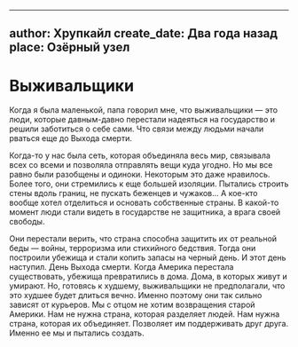 
---
author: Хрупкайл
create_date: Два года назад
place: Озёрный узел
---

# Выживальщики


Когда я была маленькой, папа говорил мне, что выживальщики — это люди, которые давным-давно перестали надеяться на государство и решили заботиться о себе сами. Что связи между людьми начали рваться еще до Выхода смерти.


Когда-то у нас была сеть, которая объединяла весь мир, связывала всех со всеми и позволяла отправлять вещи куда угодно. Но мы все равно были разобщены и одиноки. Некоторым это даже нравилось. Более того, они стремились к еще большей изоляции. Пытались строить стены вдоль границ, не пускать беженцев и чужаков... А кое-кто вообще хотел отделиться и основать собственные страны. В какой-то момент люди стали видеть в государстве не защитника, а врага своей свободы.


Они перестали верить, что страна способна защитить их от реальной беды — войны, терроризма или стихийного бедствия. Тогда они построили убежища и стали копить запасы на черный день. И этот день наступил. День Выхода смерти. Когда Америка перестала существовать, убежища превратились в дома. Дома, в которых живут и умирают. Но, готовясь к худшему, выживальщики не предполагали, что это худшее будет длиться вечно. Именно поэтому они так сильно зависят от курьеров. Мы с отцом не хотим возвращения старой Америки. Нам не нужна страна, которая разделяет людей. Нам нужна страна, которая их объединяет. Позволяет им поддерживать друг друга. Именно ее мы и пытались создать.




